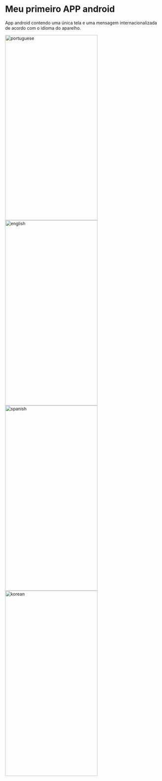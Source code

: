 # Meu primeiro APP android
App android contendo uma única tela e uma mensagem internacionalizada de acordo com o idioma do aparelho.

<img src="https://github.com/jfdsn/first-android-app/assets/93546362/7c081baa-5c24-42d5-810a-0a3334a7b236" alt="portuguese" width="300" height="600">
<img src="https://github.com/jfdsn/first-android-app/assets/93546362/7f8ae421-1e76-4a36-adbf-87a9b94ca870" alt="english" width="300" height="600">
<img src="https://github.com/jfdsn/first-android-app/assets/93546362/4fa3e865-528e-46b8-9196-d4555fa2c153" alt="spanish" width="300" height="600">
<img src="https://github.com/jfdsn/first-android-app/assets/93546362/53182bbb-611d-453e-b33e-1ba62b425a56" alt="korean" width="300" height="600">


